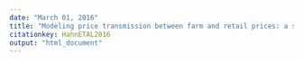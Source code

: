 ```yaml
---
date: "March 01, 2016"
title: "Modeling price transmission between farm and retail prices: a soft switches approach"
citationkey: HahnETAL2016
output: "html_document"
---
```


